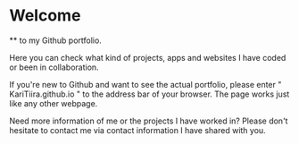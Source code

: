 # Welcome

** to my Github portfolio.

Here you can check what kind of projects, apps and websites I have coded or been in collaboration.


If you're new to Github and want to see the actual portfolio, please enter " KariTiira.github.io " to the address bar of your browser. 
The page works just like any other webpage.

Need more information of me or the projects I have worked in? Please don't hesitate to contact me via contact information I have shared with you.
